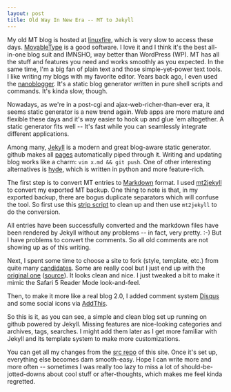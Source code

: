 ```yaml
---
layout: post
title: Old Way In New Era -- MT to Jekyll
---
```


My old MT blog is hosted at [linuxfire][fire], which is very slow to
access these days.  [MovableType][MT] is a good software.  I love it and I think it's the
best all-in-one blog suit and IMNSHO, way better than WordPress (WP).  MT has
all the stuff and features you need and works smoothly as you expected.  In
the same time, I'm a big fan of plain text and those simple-yet-power text
tools.  I like writing my blogs with my favorite editor.  Years back ago, I
even used the [nanoblogger][nb].  It's a static blog generator written in pure
shell scripts and commands.  It's kinda slow, though.

Nowadays, as we're in a post-cgi and ajax-web-richer-than-ever era, it seems
static generator is a new trend again.  Web apps are more mature and flexible
these days and it's way easier to hook up and glue 'em altogether. A static
generator fits well -- It's fast while you can seamlessly integrate different
applications.

Among many, [Jekyll][jekyll] is a modern and great blog-aware static
generator.  github makes all [pages][pages] automatically piped
through it.  Writing and updating blog works like a charm: `vim x.md && git
push`.  One of other interesting alternatives is [hyde][hyde], which is
written in python and more feature-rich.

The first step is to convert MT entries to [Markdown][md] format.  I used
[mt2jekyll][m2j] to convert my exported MT backup.  One thing to note is that,
in my exported backup, there are bogus duplicate separators which will confuse
the tool. So first use this [strip script][strip] to clean up and then use
`mt2jekyll` to do the conversion.

<script src="http://gist.github.com/651761.js?file=strip.pl"></script>

All entries have been successfully converted and the
markdown files have been rendered by Jekyll without any problems -- in fact,
very pretty. :-)  But I have problems to convert the comments.  So all old
comments are not showing up as of this writing.

Next, I spent some time to choose a site to fork (style, template, etc.) from
quite many [candidates][sites].  Some are really cool but I just end up with
the [original one][mojo] ([source][mojosrc]).  It looks clean and nice.  I
just tweaked a bit to make it mimic the Safari 5 Reader Mode look-and-feel.

Then, to make it more like a real blog 2.0, I added comment system [Disqus][dq]
and some social icons via [AddThis][add].

So this is it, as you can see, a simple and clean blog set up running on
github powered by Jekyll.  Missing features are nice-looking categories and
archives, tags, searches.  I might add them later as I get more familiar with
Jekyll and its template system to make more customizations.

You can get all my changes from the [src repo][repo] of this site.  Once it's
set up, everything else becomes darn smooth-easy.  Hope I can write more and
more often -- sometimes I was really too lazy to miss a lot of
should-be-jotted-downs about cool stuff or after-thoughts, which makes me feel
kinda regretted.

[md]: http://daringfireball.net/projects/markdown/
[jekyll]: http://github.com/mojombo/jekyll
[pages]: http://pages.github.com/
[repo]: http://github.com/int/int.github.com
[fire]: http://linuxfire.com.cn/~alecs/
[add]: http://www.addthis.com/
[sites]: http://github.com/mojombo/jekyll/wiki/Sites
[dq]: http://disqus.com/
[m2j]: http://github.com/metajack/mt2jekyll
[mojo]: http://tom.preston-werner.com/
[mojosrc]: http://github.com/mojombo/mojombo.github.com
[nb]: http://nanoblogger.sourceforge.net/
[hyde]: http://github.com/lakshmivyas/hyde
[MT]: http://movabletype.org
[strip]: http://gist.github.com/651761
